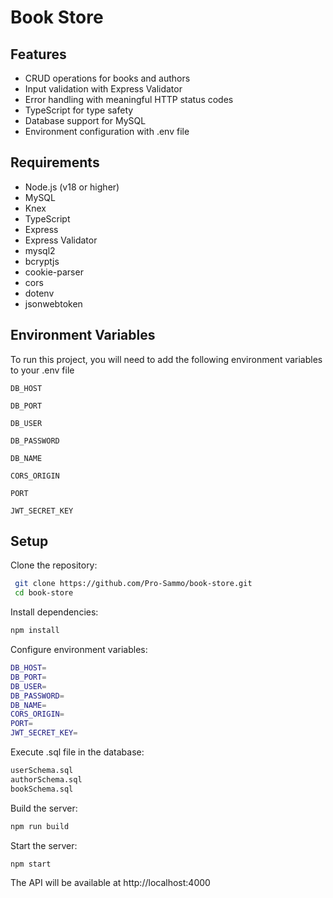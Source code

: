 # Book Store

## Features

- CRUD operations for books and authors
- Input validation with Express Validator
- Error handling with meaningful HTTP status codes
- TypeScript for type safety
- Database support for MySQL
- Environment configuration with .env file

## Requirements

- Node.js (v18 or higher)
- MySQL
- Knex
- TypeScript
- Express
- Express Validator
- mysql2
- bcryptjs
- cookie-parser
- cors
- dotenv
- jsonwebtoken

## Environment Variables

To run this project, you will need to add the following environment variables to your .env file

`DB_HOST`

`DB_PORT`

`DB_USER`

`DB_PASSWORD`

`DB_NAME`

`CORS_ORIGIN`

`PORT`

`JWT_SECRET_KEY`

## Setup

Clone the repository:

```bash
 git clone https://github.com/Pro-Sammo/book-store.git
 cd book-store
```

Install dependencies:

```bash
npm install
```

Configure environment variables:

```bash
DB_HOST=
DB_PORT=
DB_USER=
DB_PASSWORD=
DB_NAME=
CORS_ORIGIN=
PORT=
JWT_SECRET_KEY=
```

Execute .sql file in the database:

```bash
userSchema.sql
authorSchema.sql
bookSchema.sql
```

Build the server:

```bash
npm run build
```

Start the server:

```bash
npm start
```

The API will be available at http://localhost:4000
